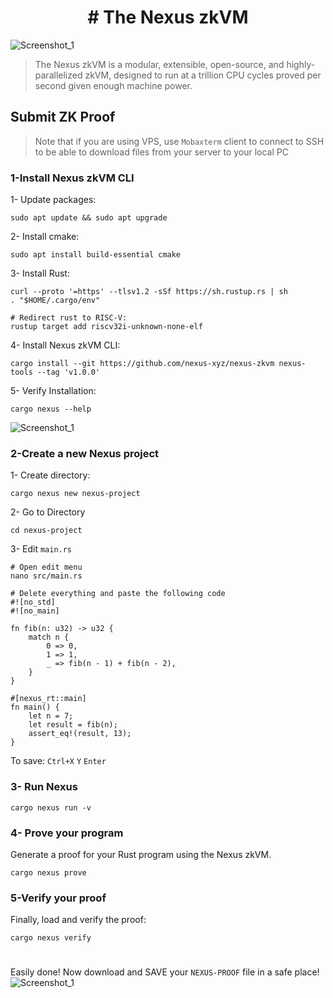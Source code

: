 <h1 align="center"># The Nexus zkVM</h1>

![Screenshot_1](https://github.com/0xmoei/Nexus-zkevm/assets/90371338/d81728cd-31c7-4178-bec5-9ea43a88573c)


> The Nexus zkVM is a modular, extensible, open-source, and highly-parallelized zkVM, designed to run at a trillion CPU cycles proved per second given enough machine power.

## Submit ZK Proof
> Note that if you are using VPS, use `Mobaxterm` client to connect to SSH to be able to download files from your server to your local PC

### 1-Install Nexus zkVM CLI
1- Update packages:
```console
sudo apt update && sudo apt upgrade
```
2- Install cmake:
```console
sudo apt install build-essential cmake
```
3- Install Rust:
```console
curl --proto '=https' --tlsv1.2 -sSf https://sh.rustup.rs | sh
. "$HOME/.cargo/env"

# Redirect rust to RISC-V:
rustup target add riscv32i-unknown-none-elf
```
4- Install Nexus zkVM CLI:
```console
cargo install --git https://github.com/nexus-xyz/nexus-zkvm nexus-tools --tag 'v1.0.0'
```
5- Verify Installation:
```console
cargo nexus --help
```
![Screenshot_1](https://github.com/0xmoei/Nexus-zkevm/assets/90371338/067241cf-8583-42de-806f-fb10b7a78edc)

### 2-Create a new Nexus project
1- Create directory:
```console
cargo nexus new nexus-project
```
2- Go to Directory
```
cd nexus-project
```
3- Edit `main.rs`
```
# Open edit menu
nano src/main.rs

# Delete everything and paste the following code
#![no_std]
#![no_main]

fn fib(n: u32) -> u32 {
    match n {
        0 => 0,
        1 => 1,
        _ => fib(n - 1) + fib(n - 2),
    }
}

#[nexus_rt::main]
fn main() {
    let n = 7;
    let result = fib(n);
    assert_eq!(result, 13);
}
```
To save: `Ctrl+X` `Y` `Enter`

### 3- Run Nexus
```console
cargo nexus run -v
```

### 4- Prove your program
Generate a proof for your Rust program using the Nexus zkVM.
```
cargo nexus prove
```

### 5-Verify your proof
Finally, load and verify the proof:
```
cargo nexus verify
```

#

Easily done! Now download and SAVE your `NEXUS-PROOF` file in a safe place!
![Screenshot_1](https://github.com/0xmoei/Nexus-zkevm/assets/90371338/595dc0eb-2301-45e8-b595-48d4d3fdc062)

#
